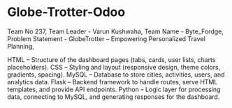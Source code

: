 # Globe-Trotter-Odoo
Team No 237,
Team Leader - Varun Kushwaha,
Team Name - Byte_Fordge,  
Problem Statement - GlobeTrotter – Empowering Personalized Travel Planning,

HTML – Structure of the dashboard pages (tabs, cards, user lists, charts placeholders).
CSS –  Styling and layout (responsive design, theme colors, gradients, spacing).
MySQL – Database to store cities, activities, users, and analytics data.
Flask – Backend framework to handle routes, serve HTML templates, and provide API endpoints.
Python – Logic layer for processing data, connecting to MySQL, and generating responses for the dashboard.
 
